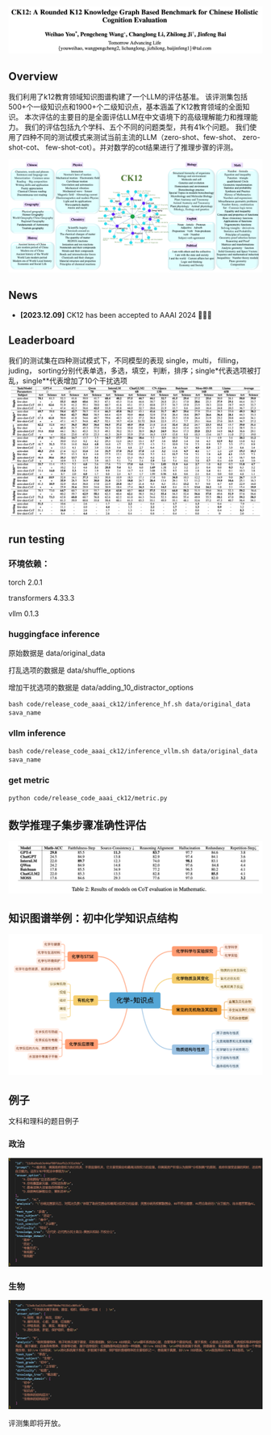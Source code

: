 ![example.jpg](https://github.com/tal-tech/chinese-k12-evaluation/blob/main/images/title.png)

## Overview

我们利用了k12教育领域知识图谱构建了一个LLM的评估基准。
该评测集包括500+个一级知识点和1900+个二级知识点，基本涵盖了K12教育领域的全面知识。
本次评估的主要目的是全面评估LLM在中文语境下的高级理解能力和推理能力。
我们的评估包括九个学科、五个不同的问题类型，共有41k个问题。
我们使用了四种不同的测试模式来测试当前主流的LLM（zero-shot、few-shot、 zero-shot-cot、 few-shot-cot）。并对数学的cot结果进行了推理步骤的评测。

![example.jpg](https://github.com/tal-tech/chinese-k12-evaluation/blob/main/images/overview.png)


## News
* **[2023.12.09]** CK12 has been accepted to AAAI 2024 🎉🎉🎉

## Leaderboard
我们的测试集在四种测试模式下，不同模型的表现
single，multi， filling， juding， sorting分别代表单选，多选，填空，判断，排序；single*代表选项被打乱，single**代表增加了10个干扰选项
![example.jpg](https://github.com/tal-tech/chinese-k12-evaluation/blob/main/images/result.png)


## run testing

### 环境依赖：

torch 2.0.1

transformers 4.33.3

vllm 0.1.3


### huggingface inference

原始数据是 data/original_data 

打乱选项的数据是 data/shuffle_options

增加干扰选项的数据是 data/adding_10_distractor_options

`bash code/release_code_aaai_ck12/inference_hf.sh data/original_data sava_name`

### vllm inference

`bash code/release_code_aaai_ck12/inference_vllm.sh data/original_data sava_name`

### get metric

`python code/release_code_aaai_ck12/metric.py`

## 数学推理子集步骤准确性评估
![example.jpg](https://github.com/tal-tech/chinese-k12-evaluation/blob/main/images/math_results.png)


## 知识图谱举例：初中化学知识点结构
![example.jpg](https://github.com/tal-tech/chinese-k12-evaluation/blob/main/images/che.png)


## 例子

文科和理科的题目例子
### 政治
![example.jpg](https://github.com/tal-tech/chinese-k12-evaluation/blob/main/images/exp5.png)

### 生物
![example.jpg](https://github.com/tal-tech/chinese-k12-evaluation/blob/main/images/exp4.png)

评测集即将开放。
